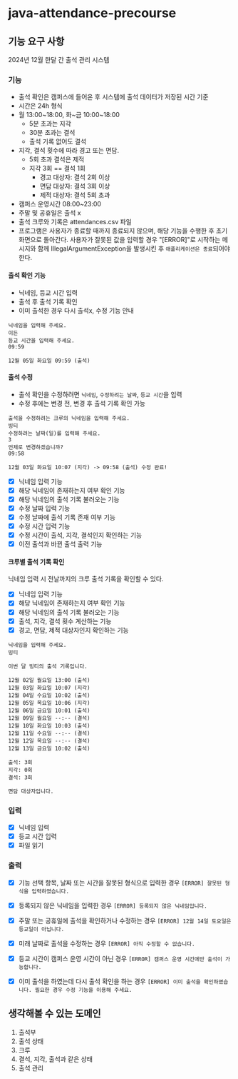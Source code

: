 # java-attendance-precourse
## 기능 요구 사항
2024년 12월 한달 간 출석 관리 시스템
### 기능
- 출석 확인은 캠퍼스에 들어온 후 시스템에 출석 데이터가 저장된 시간 기준
- 시간은 24h 형식
- 월 13:00~18:00, 화~금 10:00~18:00
  - 5분 초과는 지각
  - 30분 초과는 결석
  - 출석 기록 없어도 결석
- 지각, 결석 횟수에 따라 경고 또는 면담.
  - 5회 초과 결석은 제적
  - 지각 3회 == 결석 1회
    - 경고 대상자: 결석 2회 이상
    - 면담 대상자: 결석 3회 이상
    - 제적 대상자: 결석 5회 초과
- 캠퍼스 운영시간 08:00~23:00
- 주말 및 공휴일은 출석 x
- 출석 크루와 기록은 attendances.csv 파일
- 프로그램은 사용자가 종료할 때까지 종료되지 않으며, 해당 기능을 수행한 후 초기 화면으로 돌아간다.
사용자가 잘못된 값을 입력할 경우 "[ERROR]"로 시작하는 메시지와 함께 IllegalArgumentException을 발생시킨 후 `애플리케이션은 종료`되어야 한다.

#### 출석 확인 기능
- 닉네임, 등교 시간 입력
- 출석 후 출석 기록 확인
- 이미 출석한 경우 다시 출석x, 수정 기능 안내
```text
닉네임을 입력해 주세요.
이든
등교 시간을 입력해 주세요.
09:59

12월 05일 화요일 09:59 (출석)
```


#### 출석 수정
- 출석 확인을 수정하려면 `닉네임`, `수정하려는 날짜`, `등교 시간`을 입력
- 수정 후에는 변경 전, 변경 후 출석 기록 확인 가능
```text
출석을 수정하려는 크루의 닉네임을 입력해 주세요.
빙티
수정하려는 날짜(일)를 입력해 주세요.
3
언제로 변경하겠습니까?
09:58

12월 03일 화요일 10:07 (지각) -> 09:58 (출석) 수정 완료!
```
- [x] 닉네임 입력 기능
- [x] 해당 닉네임이 존재하는지 여부 확인 기능
- [x] 해당 닉네임의 출석 기록 불러오는 기능
- [x] 수정 날짜 입력 기능
- [x] 수정 날짜에 출석 기록 존재 여부 기능
- [x] 수정 시간 입력 기능
- [x] 수정 시간이 출석, 지각, 결석인지 확인하는 기능
- [x] 이전 출석과 바뀐 출석 출력 기능

#### 크루별 출석 기록 확인
닉네임 입력 시 전날까지의 크루 출석 기록을 확인할 수 있다.
- [x] 닉네임 입력 기능
- [x] 해당 닉네임이 존재하는지 여부 확인 기능
- [x] 해당 닉네임의 출석 기록 불러오는 기능
- [x] 출석, 지각, 결석 횟수 계산하는 기능
- [x] 경고, 면담, 제적 대상자인지 확인하는 기능

```text
닉네임을 입력해 주세요.
빙티

이번 달 빙티의 출석 기록입니다.

12월 02일 월요일 13:00 (출석)
12월 03일 화요일 10:07 (지각)
12월 04일 수요일 10:02 (출석)
12월 05일 목요일 10:06 (지각)
12월 06일 금요일 10:01 (출석)
12월 09일 월요일 --:-- (결석)
12월 10일 화요일 10:03 (출석)
12월 11일 수요일 --:-- (결석)
12월 12일 목요일 --:-- (결석)
12월 13일 금요일 10:02 (출석)

출석: 3회
지각: 0회
결석: 3회

면담 대상자입니다.
```
 
### 입력
- [x] 닉네임 입력
- [x] 등교 시간 입력
- [x] 파일 읽기

### 출력
- [x] 기능 선택 항목, 날짜 또는 시간을 잘못된 형식으로 입력한 경우
`[ERROR] 잘못된 형식을 입력하였습니다.`
- [x] 등록되지 않은 닉네임을 입력한 경우
`[ERROR] 등록되지 않은 닉네임입니다.`
- [x] 주말 또는 공휴일에 출석을 확인하거나 수정하는 경우
`[ERROR] 12월 14일 토요일은 등교일이 아닙니다.`
- [x] 미래 날짜로 출석을 수정하는 경우
`[ERROR] 아직 수정할 수 없습니다.`
- [x] 등교 시간이 캠퍼스 운영 시간이 아닌 경우
`[ERROR] 캠퍼스 운영 시간에만 출석이 가능합니다.`
- [x] 이미 출석을 하였는데 다시 출석 확인을 하는 경우
`[ERROR] 이미 출석을 확인하였습니다. 필요한 경우 수정 기능을 이용해 주세요.`


## 생각해볼 수 있는 도메인
1. 출석부
2. 출석 상태
3. 크루 
4. 결석, 지각, 출석과 같은 상태
5. 출석 관리